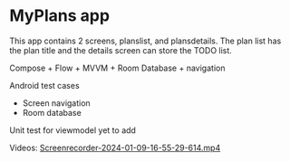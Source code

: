 MyPlans app
=================================

This app contains 2 screens, planslist, and plansdetails. The plan list has the plan title and the details screen can store the TODO list.

Compose + Flow + MVVM + Room Database + navigation 

Android test cases
- Screen navigation
- Room database

Unit test for viewmodel yet to add

Videos:
[Screenrecorder-2024-01-09-16-55-29-614.mp4](Screenrecorder-2024-01-09-16-55-29-614.mp4)